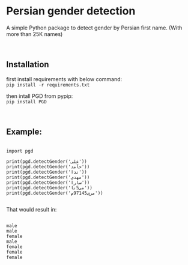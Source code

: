 # Persian gender detection

A simple Python package to detect gender by Persian first name. (With more than 25K names)

</br>

## Installation
first install requirements with below command: </br>
``` pip install -r requirements.txt ```

then intall PGD from pypip: </br>
``` pip install PGD ```

</br>

## Example:

```

import pgd

print(pgd.detectGender('علی'))
print(pgd.detectGender('حآمد'))
print(pgd.detectGender('ندا'))
print(pgd.detectGender('مهدي'))
print(pgd.detectGender('سارا'))
print(pgd.detectGender('می5نا'))
print(pgd.detectGender('مری97145م'))


```

That would result in:

```

male
male
female
male
female
female
female

```